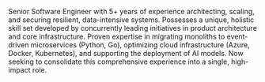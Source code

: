 Senior Software Engineer with 5+ years of experience architecting, scaling, and securing resilient, data-intensive systems. Possesses a unique, holistic skill set developed by concurrently leading initiatives in product architecture and core infrastructure. Proven expertise in migrating monoliths to event-driven microservices (Python, Go), optimizing cloud infrastructure (Azure, Docker, Kubernetes), and supporting the deployment of AI models. Now seeking to consolidate this comprehensive experience into a single, high-impact role.
